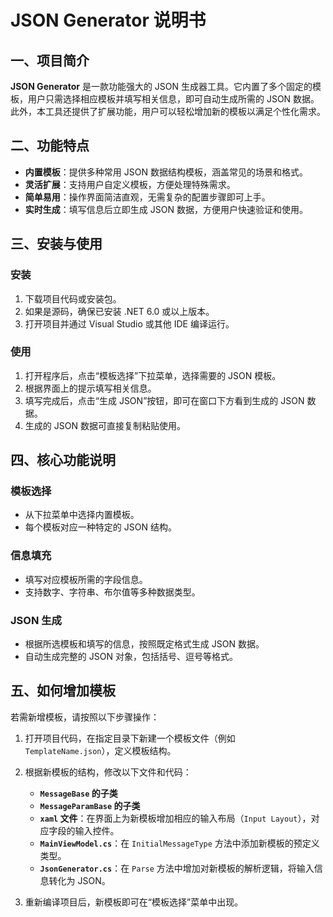 # JSON Generator 说明书

## 一、项目简介

**JSON Generator** 是一款功能强大的 JSON 生成器工具。它内置了多个固定的模板，用户只需选择相应模板并填写相关信息，即可自动生成所需的 JSON 数据。此外，本工具还提供了扩展功能，用户可以轻松增加新的模板以满足个性化需求。

## 二、功能特点

- **内置模板**：提供多种常用 JSON 数据结构模板，涵盖常见的场景和格式。
- **灵活扩展**：支持用户自定义模板，方便处理特殊需求。
- **简单易用**：操作界面简洁直观，无需复杂的配置步骤即可上手。
- **实时生成**：填写信息后立即生成 JSON 数据，方便用户快速验证和使用。

## 三、安装与使用

### 安装
1. 下载项目代码或安装包。
2. 如果是源码，确保已安装 .NET 6.0 或以上版本。
3. 打开项目并通过 Visual Studio 或其他 IDE 编译运行。

### 使用
1. 打开程序后，点击“模板选择”下拉菜单，选择需要的 JSON 模板。
2. 根据界面上的提示填写相关信息。
3. 填写完成后，点击“生成 JSON”按钮，即可在窗口下方看到生成的 JSON 数据。
4. 生成的 JSON 数据可直接复制粘贴使用。

## 四、核心功能说明

### 模板选择
- 从下拉菜单中选择内置模板。
- 每个模板对应一种特定的 JSON 结构。

### 信息填充
- 填写对应模板所需的字段信息。
- 支持数字、字符串、布尔值等多种数据类型。

### JSON 生成
- 根据所选模板和填写的信息，按照既定格式生成 JSON 数据。
- 自动生成完整的 JSON 对象，包括括号、逗号等格式。

## 五、如何增加模板

若需新增模板，请按照以下步骤操作：

1. 打开项目代码，在指定目录下新建一个模板文件（例如 `TemplateName.json`），定义模板结构。

2. 根据新模板的结构，修改以下文件和代码：
   - **`MessageBase` 的子类**
   - **`MessageParamBase` 的子类**
   - **`xaml` 文件**：在界面上为新模板增加相应的输入布局（`Input Layout`），对应字段的输入控件。
   - **`MainViewModel.cs`**：在 `InitialMessageType` 方法中添加新模板的预定义类型。
   - **`JsonGenerator.cs`**：在 `Parse` 方法中增加对新模板的解析逻辑，将输入信息转化为 JSON。

3. 重新编译项目后，新模板即可在“模板选择”菜单中出现。
